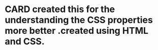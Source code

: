 # CARD created this for the understanding the CSS properties more better .created using HTML and CSS.
